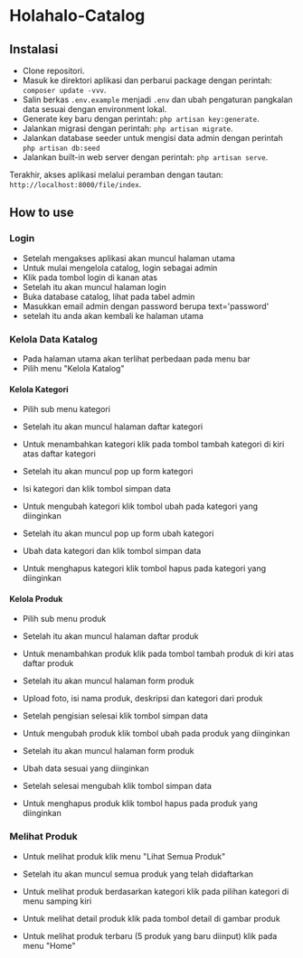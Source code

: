 # Holahalo-Catalog

## Instalasi

- Clone repositori.
- Masuk ke direktori aplikasi dan perbarui package dengan perintah: ```composer update -vvv```.
- Salin berkas ```.env.example``` menjadi ```.env``` dan ubah pengaturan pangkalan data sesuai dengan environment lokal.
- Generate key baru dengan perintah: ```php artisan key:generate```.
- Jalankan migrasi dengan perintah: ```php artisan migrate```.
- Jalankan database seeder untuk mengisi data admin dengan perintah ```php artisan db:seed```
- Jalankan built-in web server dengan perintah: ```php artisan serve```.

Terakhir, akses aplikasi melalui peramban dengan tautan: ```http://localhost:8000/file/index```.

## How to use

### Login
- Setelah mengakses aplikasi akan muncul halaman utama
- Untuk mulai mengelola catalog, login sebagai admin
- Klik pada tombol login di kanan atas
- Setelah itu akan muncul halaman login
- Buka database catalog, lihat pada tabel admin
- Masukkan email admin dengan password berupa text='password'
- setelah itu anda akan kembali ke halaman utama

### Kelola Data Katalog
- Pada halaman utama akan terlihat perbedaan pada menu bar
- Pilih menu "Kelola Katalog"

#### Kelola Kategori
- Pilih sub menu kategori
- Setelah itu akan muncul halaman daftar kategori

- Untuk menambahkan kategori klik pada tombol tambah kategori di kiri atas daftar kategori
- Setelah itu akan muncul pop up form kategori
- Isi kategori dan klik tombol simpan data

- Untuk mengubah kategori klik tombol ubah pada kategori yang diinginkan
- Setelah itu akan muncul pop up form ubah kategori
- Ubah data kategori dan klik tombol simpan data

- Untuk menghapus kategori klik tombol hapus pada kategori yang diinginkan

#### Kelola Produk
- Pilih sub menu produk
- Setelah itu akan muncul halaman daftar produk

- Untuk menambahkan produk klik pada tombol tambah produk di kiri atas daftar produk
- Setelah itu akan muncul halaman form produk
- Upload foto, isi nama produk, deskripsi dan kategori dari produk
- Setelah pengisian selesai klik tombol simpan data

- Untuk mengubah produk klik tombol ubah pada produk yang diinginkan
- Setelah itu akan muncul halaman form produk
- Ubah data sesuai yang diinginkan
- Setelah selesai mengubah klik tombol simpan data

- Untuk menghapus produk klik tombol hapus pada produk yang diinginkan

### Melihat Produk
- Untuk melihat produk klik menu "Lihat Semua Produk"
- Setelah itu akan muncul semua produk yang telah didaftarkan

- Untuk melihat produk berdasarkan kategori klik pada pilihan kategori di menu samping kiri
- Untuk melihat detail produk klik pada tombol detail di gambar produk
- Untuk melihat produk terbaru (5 produk yang baru diinput) klik pada menu "Home"
